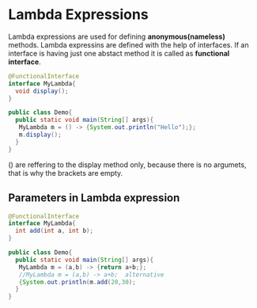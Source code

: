 # Lambda Expressions
Lambda expressions are used for defining **anonymous(nameless)** methods. Lambda expressins are defined with the help of interfaces. If an interface is having just 
one abstact method it is called as **functional interface**.
``` Java
@FunctionalInterface
interface MyLambda{
  void display();
}

public class Demo{
  public static void main(String[] args){
   MyLambda m = () -> {System.out.println("Hello");};
   m.display();
  }
}
```
() are reffering to the display method only, because there is no argumets, that is why the brackets are empty.

## Parameters in Lambda expression
``` Java
@FunctionalInterface
interface MyLambda{
  int add(int a, int b);
}

public class Demo{
  public static void main(String[] args){
   MyLambda m = (a,b) -> {return a+b;};
   //MyLambda m = (a,b) -> a+b;  alternative
   {System.out.println(m.add(20,30);
  }
}
``` 

